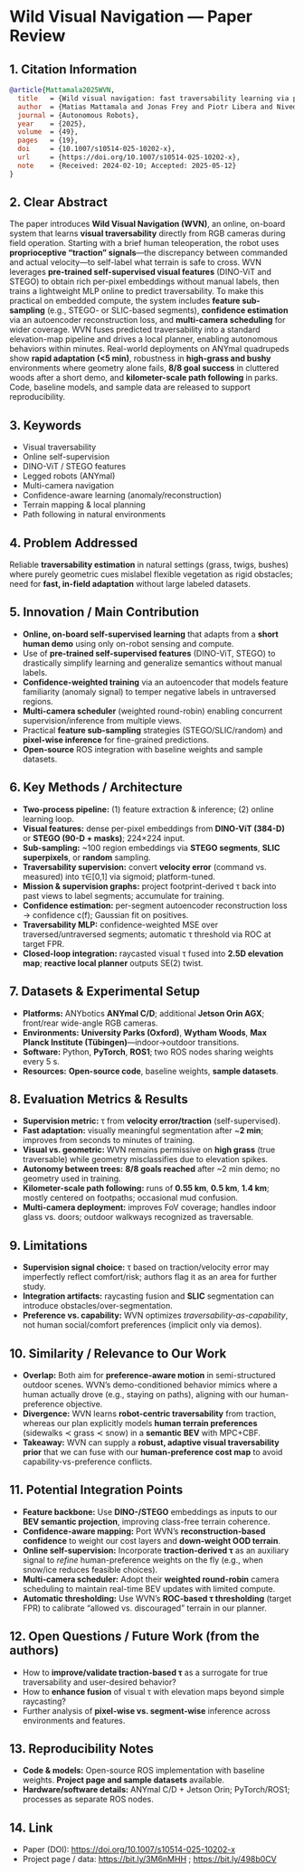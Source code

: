 # Wild Visual Navigation — Paper Review

## 1. Citation Information

```bibtex
@article{Mattamala2025WVN,
  title   = {Wild visual navigation: fast traversability learning via pre-trained models and online self-supervision},
  author  = {Matias Mattamala and Jonas Frey and Piotr Libera and Nived Chebrolu and Georg Martius and Cesar Cadena and Marco Hutter and Maurice Fallon},
  journal = {Autonomous Robots},
  year    = {2025},
  volume  = {49},
  pages   = {19},
  doi     = {10.1007/s10514-025-10202-x},
  url     = {https://doi.org/10.1007/s10514-025-10202-x},
  note    = {Received: 2024-02-10; Accepted: 2025-05-12}
}
```

## 2. Clear Abstract 

The paper introduces **Wild Visual Navigation (WVN)**, an online, on-board system that learns **visual traversability** directly from RGB cameras during field operation. Starting with a brief human teleoperation, the robot uses **proprioceptive “traction” signals**—the discrepancy between commanded and actual velocity—to self-label what terrain is safe to cross. WVN leverages **pre-trained self-supervised visual features** (DINO-ViT and STEGO) to obtain rich per-pixel embeddings without manual labels, then trains a lightweight MLP online to predict traversability. To make this practical on embedded compute, the system includes **feature sub-sampling** (e.g., STEGO- or SLIC-based segments), **confidence estimation** via an autoencoder reconstruction loss, and **multi-camera scheduling** for wider coverage. WVN fuses predicted traversability into a standard elevation-map pipeline and drives a local planner, enabling autonomous behaviors within minutes. Real-world deployments on ANYmal quadrupeds show **rapid adaptation (<5 min)**, robustness in **high-grass and bushy** environments where geometry alone fails, **8/8 goal success** in cluttered woods after a short demo, and **kilometer-scale path following** in parks. Code, baseline models, and sample data are released to support reproducibility.

## 3. Keywords

- Visual traversability  
- Online self-supervision  
- DINO-ViT / STEGO features  
- Legged robots (ANYmal)  
- Multi-camera navigation  
- Confidence-aware learning (anomaly/reconstruction)  
- Terrain mapping & local planning  
- Path following in natural environments

## 4. Problem Addressed

Reliable **traversability estimation** in natural settings (grass, twigs, bushes) where purely geometric cues mislabel flexible vegetation as rigid obstacles; need for **fast, in-field adaptation** without large labeled datasets.

## 5. Innovation / Main Contribution

- **Online, on-board self-supervised learning** that adapts from a **short human demo** using only on-robot sensing and compute.  
- Use of **pre-trained self-supervised features** (DINO-ViT, STEGO) to drastically simplify learning and generalize semantics without manual labels.  
- **Confidence-weighted training** via an autoencoder that models feature familiarity (anomaly signal) to temper negative labels in untraversed regions.  
- **Multi-camera scheduler** (weighted round-robin) enabling concurrent supervision/inference from multiple views.  
- Practical **feature sub-sampling** strategies (STEGO/SLIC/random) and **pixel-wise inference** for fine-grained predictions.  
- **Open-source** ROS integration with baseline weights and sample datasets.

## 6. Key Methods / Architecture

- **Two-process pipeline:** (1) feature extraction & inference; (2) online learning loop.  
- **Visual features:** dense per-pixel embeddings from **DINO-ViT (384-D)** or **STEGO (90-D + masks)**; 224×224 input.  
- **Sub-sampling:** ~100 region embeddings via **STEGO segments**, **SLIC superpixels**, or **random** sampling.  
- **Traversability supervision:** convert **velocity error** (command vs. measured) into τ∈[0,1] via sigmoid; platform-tuned.  
- **Mission & supervision graphs:** project footprint-derived τ back into past views to label segments; accumulate for training.  
- **Confidence estimation:** per-segment autoencoder reconstruction loss → confidence c(f); Gaussian fit on positives.  
- **Traversability MLP:** confidence-weighted MSE over traversed/untraversed segments; automatic τ threshold via ROC at target FPR.  
- **Closed-loop integration:** raycasted visual τ fused into **2.5D elevation map**; **reactive local planner** outputs SE(2) twist.

## 7. Datasets & Experimental Setup

- **Platforms:** ANYbotics **ANYmal C/D**; additional **Jetson Orin AGX**; front/rear wide-angle RGB cameras.  
- **Environments:** **University Parks (Oxford)**, **Wytham Woods**, **Max Planck Institute (Tübingen)**—indoor→outdoor transitions.  
- **Software:** Python, **PyTorch**, **ROS1**; two ROS nodes sharing weights every 5 s.  
- **Resources:** **Open-source code**, baseline weights, **sample datasets**.

## 8. Evaluation Metrics & Results

- **Supervision metric:** τ from **velocity error/traction** (self-supervised).  
- **Fast adaptation:** visually meaningful segmentation after ~**2 min**; improves from seconds to minutes of training.  
- **Visual vs. geometric:** WVN remains permissive on **high grass** (true traversable) while geometry misclassifies due to elevation spikes.  
- **Autonomy between trees:** **8/8 goals reached** after ~2 min demo; no geometry used in training.  
- **Kilometer-scale path following:** runs of **0.55 km**, **0.5 km**, **1.4 km**; mostly centered on footpaths; occasional mud confusion.  
- **Multi-camera deployment:** improves FoV coverage; handles indoor glass vs. doors; outdoor walkways recognized as traversable.

## 9. Limitations

- **Supervision signal choice:** τ based on traction/velocity error may imperfectly reflect comfort/risk; authors flag it as an area for further study.  
- **Integration artifacts:** raycasting fusion and **SLIC** segmentation can introduce obstacles/over-segmentation.  
- **Preference vs. capability:** WVN optimizes *traversability-as-capability*, not human social/comfort preferences (implicit only via demos).

## 10. Similarity / Relevance to Our Work

- **Overlap:** Both aim for **preference-aware motion** in semi-structured outdoor scenes. WVN’s demo-conditioned behavior mimics where a human actually drove (e.g., staying on paths), aligning with our human-preference objective.  
- **Divergence:** WVN learns **robot-centric traversability** from traction, whereas our plan explicitly models **human terrain preferences** (sidewalks ≺ grass ≺ snow) in a **semantic BEV** with MPC+CBF.  
- **Takeaway:** WVN can supply a **robust, adaptive visual traversability prior** that we can fuse with our **human-preference cost map** to avoid capability-vs-preference conflicts.

## 11. Potential Integration Points

- **Feature backbone:** Use **DINO-/STEGO** embeddings as inputs to our **BEV semantic projection**, improving class-free terrain coherence.  
- **Confidence-aware mapping:** Port WVN’s **reconstruction-based confidence** to weight our cost layers and **down-weight OOD terrain**.  
- **Online self-supervision:** Incorporate **traction-derived τ** as an auxiliary signal to *refine* human-preference weights on the fly (e.g., when snow/ice reduces feasible choices).  
- **Multi-camera scheduler:** Adopt their **weighted round-robin** camera scheduling to maintain real-time BEV updates with limited compute.  
- **Automatic thresholding:** Use WVN’s **ROC-based τ thresholding** (target FPR) to calibrate “allowed vs. discouraged” terrain in our planner.

## 12. Open Questions / Future Work (from the authors)

- How to **improve/validate traction-based τ** as a surrogate for true traversability and user-desired behavior?  
- How to **enhance fusion** of visual τ with elevation maps beyond simple raycasting?  
- Further analysis of **pixel-wise vs. segment-wise** inference across environments and features.

## 13. Reproducibility Notes

- **Code & models:** Open-source ROS implementation with baseline weights. **Project page and sample datasets** available.  
- **Hardware/software details:** ANYmal C/D + Jetson Orin; PyTorch/ROS1; processes as separate ROS nodes.

## 14. Link

- Paper (DOI): https://doi.org/10.1007/s10514-025-10202-x  
- Project page / data: https://bit.ly/3M6nMHH ; https://bit.ly/498b0CV
